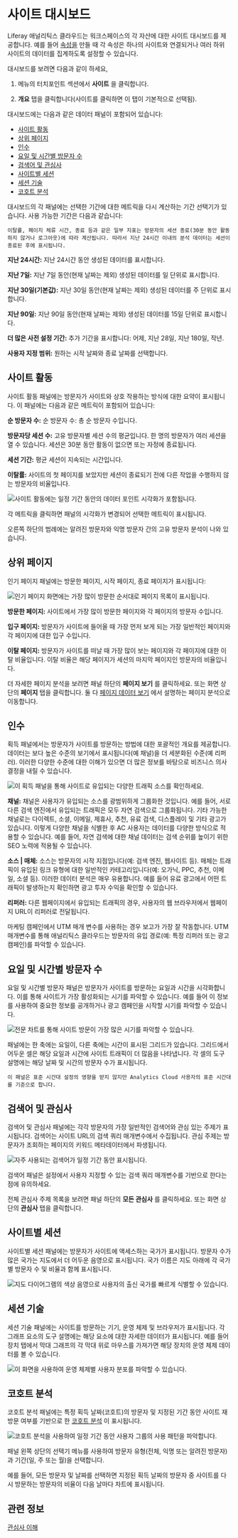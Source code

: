 # 사이트 대시보드

Liferay 애널리틱스 클라우드는 워크스페이스의 각 자산에 대한 사이트 대시보드를 제공합니다. 예를 들어 [속성을](../workspace-settings/scoping-sites-and-individuals-using-properties.md#creating-a-property) 만들 때 각 속성은 하나의 사이트와 연결되거나 여러 하위 사이트의 데이터를 집계하도록 설정할 수 있습니다.

대시보드를 보려면 다음과 같이 하세요,

1. 메뉴의 터치포인트 섹션에서 **사이트** 을 클릭합니다.

1. **개요** 탭을 클릭합니다(사이트를 클릭하면 이 탭이 기본적으로 선택됨).

대시보드에는 다음과 같은 데이터 패널이 포함되어 있습니다:

* [사이트 활동](#site-activities)
* [상위 페이지](#top-pages)
* [인수](#acquisitions)
* [요일 및 시간별 방문자 수](#visitors-by-day-and-time)
* [검색어 및 관심사](#search-terms-and-interests)
* [사이트별 세션](#sessions-by-location)
* [세션 기술](#session-technology)
* [코호트 분석](#cohort-analysis)

대시보드의 각 패널에는 선택한 기간에 대한 메트릭을 다시 계산하는 기간 선택기가 있습니다. 사용 가능한 기간은 다음과 같습니다:

```{note}
이탈률, 페이지 체류 시간, 종료 등과 같은 일부 지표는 방문자의 세션 종료(30분 동안 활동하지 않거나 로그아웃)에 따라 계산됩니다. 따라서 지난 24시간 이내의 분석 데이터는 세션이 종료된 후에 표시됩니다.
```

**지난 24시간:** 지난 24시간 동안 생성된 데이터를 표시합니다.

**지난 7일:** 지난 7일 동안(현재 날짜는 제외) 생성된 데이터를 일 단위로 표시합니다.

**지난 30일(기본값):** 지난 30일 동안(현재 날짜는 제외) 생성된 데이터를 주 단위로 표시합니다.

**지난 90일:** 지난 90일 동안(현재 날짜는 제외) 생성된 데이터를 15일 단위로 표시합니다.

**더 많은 사전 설정 기간:** 추가 기간을 표시합니다: 어제, 지난 28일, 지난 180일, 작년.

**사용자 지정 범위:** 원하는 시작 날짜와 종료 날짜를 선택합니다.

## 사이트 활동

사이트 활동 패널에는 방문자가 사이트와 상호 작용하는 방식에 대한 요약이 표시됩니다. 이 패널에는 다음과 같은 메트릭이 포함되어 있습니다:

**순 방문자 수:** 순 방문자 수: 총 순 방문자 수입니다.

**방문자당 세션 수:** 고유 방문자별 세션 수의 평균입니다. 한 명의 방문자가 여러 세션을 열 수 있습니다. 세션은 30분 동안 활동이 없으면 또는 자정에 종료됩니다.

**세션 기간:** 평균 세션이 지속되는 시간입니다.

**이탈률:** 사이트의 첫 페이지를 보았지만 세션이 종료되기 전에 다른 작업을 수행하지 않는 방문자의 비율입니다.

![사이트 활동에는 일정 기간 동안의 데이터 포인트 시각화가 포함됩니다.](./sites-dashboard/images/01.png)

각 메트릭을 클릭하면 패널의 시각화가 변경되어 선택한 메트릭이 표시됩니다.

오른쪽 하단의 범례에는 알려진 방문자와 익명 방문자 간의 고유 방문자 분석이 나와 있습니다.

## 상위 페이지

인기 페이지 패널에는 방문한 페이지, 시작 페이지, 종료 페이지가 표시됩니다:

![인기 페이지 화면에는 가장 많이 방문한 순서대로 페이지 목록이 표시됩니다.](./sites-dashboard/images/02.png)

**방문한 페이지:** 사이트에서 가장 많이 방문한 페이지와 각 페이지의 방문자 수입니다.

**입구 페이지:** 방문자가 사이트에 들어올 때 가장 먼저 보게 되는 가장 일반적인 페이지와 각 페이지에 대한 입구 수입니다.

**이탈 페이지:** 방문자가 사이트를 떠날 때 가장 많이 보는 페이지와 각 페이지에 대한 이탈 비율입니다. 이탈 비율은 해당 페이지가 세션의 마지막 페이지인 방문자의 비율입니다.

더 자세한 페이지 분석을 보려면 패널 하단의 **페이지 보기** 를 클릭하세요. 또는 화면 상단의 **페이지** 탭을 클릭합니다. 둘 다 [페이지 데이터 보기](../touchpoints.md#viewing-page-data) 에서 설명하는 페이지 분석으로 이동합니다.

## 인수

획득 패널에서는 방문자가 사이트를 방문하는 방법에 대한 포괄적인 개요를 제공합니다. 데이터는 보다 높은 수준의 보기에서 표시됩니다(예 채널)을 더 세분화된 수준(예 리퍼러). 이러한 다양한 수준에 대한 이해가 있으면 더 많은 정보를 바탕으로 비즈니스 의사 결정을 내릴 수 있습니다.

![이 획득 패널을 통해 사이트로 유입되는 다양한 트래픽 소스를 확인하세요.](./sites-dashboard/images/03.png)

**채널:** 채널은 사용자가 유입되는 소스를 광범위하게 그룹화한 것입니다. 예를 들어, 서로 다른 검색 엔진에서 유입되는 트래픽은 모두 자연 검색으로 그룹화됩니다. 기타 가능한 채널로는 다이렉트, 소셜, 이메일, 제휴사, 추천, 유료 검색, 디스플레이 및 기타 광고가 있습니다. 이렇게 다양한 채널을 식별한 후 AC 사용자는 데이터를 다양한 방식으로 적용할 수 있습니다. 예를 들어, 자연 검색에 대한 채널 데이터는 검색 순위를 높이기 위한 SEO 노력에 적용될 수 있습니다.

**소스 | 매체:** 소스는 방문자의 시작 지점입니다(예: 검색 엔진, 웹사이트 등). 매체는 트래픽이 유입된 링크 유형에 대한 일반적인 카테고리입니다(예: 오가닉, PPC, 추천, 이메일, 소셜 등). 이러한 데이터 분석은 매우 유용합니다. 예를 들어 유료 광고에서 어떤 트래픽이 발생하는지 확인하면 광고 투자 수익을 확인할 수 있습니다.

**리퍼러:** 다른 웹페이지에서 유입되는 트래픽의 경우, 사용자의 웹 브라우저에서 웹페이지 URL이 리퍼러로 전달됩니다.

마케팅 캠페인에서 UTM 매개 변수를 사용하는 경우 보고가 가장 잘 작동합니다. UTM 매개변수를 통해 애널리틱스 클라우드는 방문자의 유입 경로(예: 특정 리퍼러 또는 광고 캠페인)를 파악할 수 있습니다.

## 요일 및 시간별 방문자 수

요일 및 시간별 방문자 패널은 방문자가 사이트를 방문하는 요일과 시간을 시각화합니다. 이를 통해 사이트가 가장 활성화되는 시기를 파악할 수 있습니다. 예를 들어 이 정보를 사용하여 중요한 정보를 공개하거나 광고 캠페인을 시작할 시기를 파악할 수 있습니다.

![전문 차트를 통해 사이트 방문이 가장 많은 시기를 파악할 수 있습니다.](./sites-dashboard/images/04.png)

패널에는 한 축에는 요일이, 다른 축에는 시간이 표시된 그리드가 있습니다. 그리드에서 어두운 셀은 해당 요일과 시간에 사이트 트래픽이 더 많음을 나타냅니다. 각 셀의 도구 설명에는 해당 날짜 및 시간의 방문자 수가 표시됩니다.

```{note}
이 패널은 표준 시간대 설정의 영향을 받지 않지만 Analytics Cloud 사용자의 표준 시간대를 기준으로 합니다.
```

## 검색어 및 관심사

검색어 및 관심사 패널에는 각각 방문자의 가장 일반적인 검색어와 관심 있는 주제가 표시됩니다. 검색어는 사이트 URL의 검색 쿼리 매개변수에서 수집됩니다. 관심 주제는 방문자가 조회하는 페이지의 키워드 메타데이터에서 파생됩니다.

![자주 사용되는 검색어가 일정 기간 동안 표시됩니다.](./sites-dashboard/images/05.png)

검색어 패널은 설정에서 사용자 지정할 수 있는 검색 쿼리 매개변수를 기반으로 한다는 점에 유의하세요.

전체 관심사 주제 목록을 보려면 패널 하단의 **모든 관심사** 를 클릭하세요. 또는 화면 상단의 **관심사** 탭을 클릭합니다.

## 사이트별 세션

사이트별 세션 패널에는 방문자가 사이트에 액세스하는 국가가 표시됩니다. 방문자 수가 많은 국가는 지도에서 더 어두운 음영으로 표시됩니다. 국가 이름은 지도 아래에 각 국가별 방문자 수 및 비율과 함께 표시됩니다.

![지도 다이어그램의 색상 음영으로 사용자의 출신 국가를 빠르게 식별할 수 있습니다.](./sites-dashboard/images/06.png)

## 세션 기술

세션 기술 패널에는 사이트를 방문하는 기기, 운영 체제 및 브라우저가 표시됩니다. 각 그래프 요소의 도구 설명에는 해당 요소에 대한 자세한 데이터가 표시됩니다. 예를 들어 장치 탭에서 막대 그래프의 각 막대 위로 마우스를 가져가면 해당 장치의 운영 체제 데이터를 볼 수 있습니다.

![이 화면을 사용하여 운영 체제별 사용자 분포를 파악할 수 있습니다.](./sites-dashboard/images/07.png)

## 코호트 분석

코호트 분석 패널에는 특정 획득 날짜(코호트)의 방문자 및 지정된 기간 동안 사이트 재방문 여부를 기반으로 한 [코호트 분석](https://en.wikipedia.org/wiki/Cohort_analysis) 이 표시됩니다.

![코호트 분석을 사용하여 일정 기간 동안 사용자 그룹의 사용 패턴을 파악합니다.](./sites-dashboard/images/08.png)

패널 왼쪽 상단의 선택기 메뉴를 사용하여 방문자 유형(전체, 익명 또는 알려진 방문자)과 기간(일, 주 또는 월)을 선택합니다.

예를 들어, 모든 방문자 및 날짜를 선택하면 지정된 획득 날짜의 방문자 중 사이트를 다시 방문하는 방문자의 비율이 다음 날마다 차트에 표시됩니다.

## 관련 정보

[관심사 이해](../people/individuals/understanding-interests/)